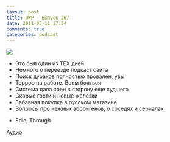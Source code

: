 ```yaml
---
layout: post
title: UWP - Выпуск 267
date: 2011-03-11 17:54
comments: true
categories: podcast
---
```

![](https://podcast.umputun.com/images/uwp/uwp267.jpg)




- Это был один из ТЕХ дней
- Немного о переезде подкаст сайта
- Поиск дураков полностью провален, увы
- Террор на работе. Всем бояться
- Система дала крен в сторону еще худшего
- Скорые гости и новые железки
- Забавная покупка в русском магазине
- Вопросы про нежных аборигенов, о соседях и сериалах


* Edie, Through

[Аудио](http://archive.rucast.net/uwp/media/ump_podcast267.mp3)


<audio src="http://archive.rucast.net/uwp/media/ump_podcast267.mp3" preload="none">
